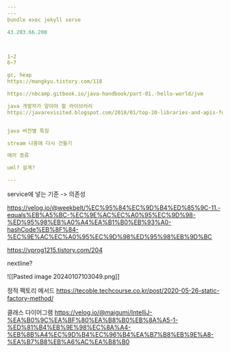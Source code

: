 ```yaml
---
---
bundle exec jekyll serve

43.203.66.200



1~2
6~7

gc, heap
https://mangkyu.tistory.com/118

https://nbcamp.gitbook.io/java-handbook/part-01.-hello-world/jvm

java 개발자가 알아야 할 라이브러리
https://javarevisited.blogspot.com/2018/01/top-20-libraries-and-apis-for-java-programmers.html#axzz8NiKZd9T7


java 버전별 특징

stream 나중에 다시 건들기

에러 종류

uml? 설계?

---
```




service에 넣는 기준 -> 의존성

https://velog.io/@weekbelt/%EC%95%84%EC%9D%B4%ED%85%9C-11.-equals%EB%A5%BC-%EC%9E%AC%EC%A0%95%EC%9D%98-%ED%95%98%EB%A0%A4%EA%B1%B0%EB%93%A0-hashCode%EB%8F%84-%EC%9E%AC%EC%A0%95%EC%9D%98%ED%95%98%EB%9D%BC

https://vprog1215.tistory.com/204

nextline?

![[Pasted image 20240107103049.png]]

정적 팩토리 메서드
https://tecoble.techcourse.co.kr/post/2020-05-26-static-factory-method/

클래스 다이어그램
https://velog.io/@maigumi/IntelliJ-%EA%B0%9C%EA%BF%80%EA%B8%B0%EB%8A%A5-1-%ED%81%B4%EB%9E%98%EC%8A%A4-%EB%8B%A4%EC%9D%B4%EC%96%B4%EA%B7%B8%EB%9E%A8-%EA%B7%B8%EB%A6%AC%EA%B8%B0